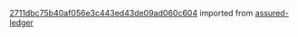 [2711dbc75b40af056e3c443ed43de09ad060c604](https://github.com/insolar/assured-ledger/commit/2711dbc75b40af056e3c443ed43de09ad060c604) imported from [assured-ledger](https://github.com/insolar/assured-ledger)
